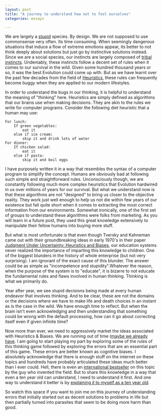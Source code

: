 ```yaml
---
layout: post
title: "A journey to understand how not to fool ourselves"
categories: essays

---
```


We are largely a [stupid](http://www.realclearscience.com/blog/2016/09/the_basic_laws_of_human_stupidity.html) species. By design. We are not supposed to use commonsense very often. Its time consuming. When seemingly dangerous situations that induce a flow of extreme emotions appear, its better to not think deeply about solutions but just go by instinctive solutions instead. Since we are a social species, our instincts are largely composed of [tribal instincts](http://rheg.vastserve.com/articles/tribal-instinct.htm). Undeniably, these instincts follow a decent set of rules when it comes to our survival in the wild. Given some hundred thousand years or so, it was the best Evolution could come up with. But as we have learnt over the past few decades from the field of [Heuristics](https://en.wikipedia.org/wiki/Heuristics_in_judgment_and_decision-making), these rules can frequently become buggy when they are applied to our modern lifestyles. 

In order to understand the bugs in our thinking, it is helpful to understand the meaning of "thinking" here. Heuristics are simply defined as algorithms that our brains use when making decisions. They are akin to the rules we write for computer programs. Consider the following diet heuristic that a human may use: 

```
For lunch:
    If green vegetables:
        eat it
    else if ice cream:
        skip it and drink lots of water
For dinner:
    If chicken salad:
        eat it
    else if pasta:
        skip it and boil eggs
```

I have purposely written it in a way that resembles the syntax of a computer program to simplify the concept. Humans are obviously bad at following such simple and straightforward rules. Unconsciously though, we are constantly following much more complex heuristics that Evolution hardwired in us over millions of years for our survival. But what we understand now is that these algorithms are not "designed" to bring us closer to the objective reality. They work just well enough to help us not die within few years of our existence but fall quite short when it comes to extracting the most correct information from our environments. Somewhat ironically, one of the first set of groups to understand these algorithms were folks from marketing. As you will learn in a future post, they used this great knowledge extensively to manipulate their fellow humans into buying more stuff. 

But what is most unfortunate is that even though Tversky and Kahneman came out with their groundbreaking ideas in early 1970's in their paper [Judgment Under Uncertainty: Heuristics and Biases](http://psiexp.ss.uci.edu/research/teaching/Tversky_Kahneman_1974.pdf), our education systems never realized the importance of imparting this knowledge to children. One of the biggest blunders in the history of whole enterprise (but not very surprising). I am ignorant of the exact cause of this blunder. The answer could be as simple as "incompetence and stupidity".Whatever the reason, when the purpose of the system is to "educate", it is bizarre to not educate the fundamental rules and flaws involved in human thinking. Thinking is what we primarily do. 

Year after year, we see stupid decisions being made at every human endeavor that involves thinking. And to be clear, these are not the domains or the decisions where we have to make life and death choices in an instant as is the case in the wild. We have enough time to reflect. But when the brain isn't even acknowledging and then understanding that something could be wrong with the default processing, how can it go about correcting itself even if given infinite time?  

Now more than ever, we need to aggressively market the ideas associated with Heuristics & Biases. We are running out of time ([maybe we already have](https://en.wikipedia.org/wiki/Donald_Trump). I am going to start playing my part by exploring some of the rules of this thinking game followed by exploring the errors that are
an essential part of this game. These errors are better known as cognitive biases. I absolutely acknowledge that there is enough stuff on the internet on these topics and hundreds have probably articulated these ideas much better than I ever could. Hell, there is even an [international bestseller](https://en.wikipedia.org/wiki/Thinking,_Fast_and_Slow) on this topic by the guy who invented the field. But to share this knowledge in a way that even a ten year old can understand, I need to understand it first. And one way to understand it better is by [explaining it to myself as a ten year old](https://www.reddit.com/r/explainlikeimfive/).  

So watch this space if you want to join me on this journey of understanding errors that initially started out as decent solutions to problems in life but then partially turned into parasites that seem to be doing more harm than good.


